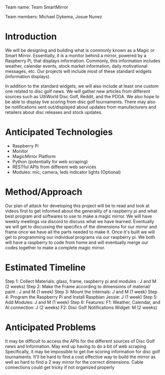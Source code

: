 Team name: Team SmartMirror

Team members: Michael Dykema, Josue Nunez

# Introduction

We will be designing and building what is commonly known as a Magic or Smart Mirror. Essentially, it is a monitor behind a mirror, powered by a Raspberry Pi, that displays information. Commonly, this information includes weather, calendar events, stock market information, daily motivational messages, etc. Our projects will include most of these standard widgets (information displays).

In addition to the standard widgets, we will also include at least one custom one related to disc golf news. We will gather new articles from different sources such as UltiWorld Disc Golf, Reddit, and the PDGA. We also hope to be able to display live scoring from disc golf tournaments. There may also be notifications sent out/displayed about updates from manufacturers and retailers about disc releases and stock updates.


# Anticipated Technologies

* Raspberry Pi
* Monitor
* MagicMirror Platform
* Python (potentially for web scraping)
* RESTful APIs from different web services
* Modules: mic, camera, leds indicator lights (Optional)


# Method/Approach

Our plan of attack for developing this project will be to read and look at videos first to get informed about the generality of a raspberry pi and what best program and softwares to use to make a magic mirror. We will have weekly meetings via discord to discuss what we have learned. Eventually we will get to discussing the specifics of the dimensions for our mirror and frame once we have all the parts needed to make it. Once it's built we will get to programming our individual programs via our raspberry pi. We both will have a raspberry to code from home and will eventually merge our codes together to make a complete magic mirror.

# Estimated Timeline

Step 1: Collect Materials: glass, frame, raspberry pi and modules : J and M (2 weeks)
Step 2: Make the Frame according to dimensions of material/ paint : J and M (1 week)
Step 3:  Mount the Internals: J and M (1 week)
Step 4:  Program the Raspberry Pi and Install Raspbian Jessie:  J (1 week)
Step 5: Add Modules: J and M (1 week)
Step 6: Features: F1: Weather, Calendar, and AI connection: J (2 weeks)
F2: Disc Golf Notifications Widget: M (2 weeks)


# Anticipated Problems

It may be difficult to access the APIs for the different sources of Disc Golf news and Information. May end up having to do a bit of web scraping. Specifically, it may be impossible to get live scoring information for disc golf tournaments.
It'll be hard to find a cost effective way to build the mirror as well as hard to find a 2 way mirror for the correct dimensions. 
Cable connections could get tricky if not organized properly

